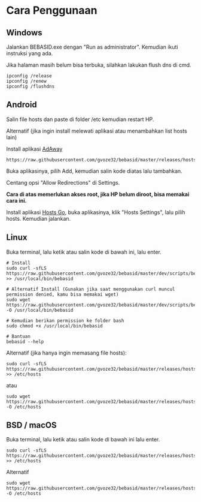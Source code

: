 # Cara Penggunaan
## Windows

Jalankan BEBASID.exe dengan "Run as administrator". Kemudian ikuti instruksi yang ada.

Jika halaman masih belum bisa terbuka, silahkan lakukan flush dns di cmd.

```
ipconfig /release
ipconfig /renew
ipconfig /flushdns
```

## Android

Salin file hosts dan paste di folder /etc kemudian restart HP.

Alternatif (jika ingin install melewati aplikasi atau menambahkan list hosts lain)

Install aplikasi [AdAway](https://f-droid.org/en/packages/org.adaway)

```
https://raw.githubusercontent.com/gvoze32/bebasid/master/releases/hosts
```

Buka aplikasinya, pilih Add, kemudian salin kode diatas lalu tambahkan.

Centang opsi "Allow Redirections" di Settings.

**Cara di atas memerlukan akses root, jika HP belum diroot, bisa memakai cara ini.**

Install aplikasi [Hosts Go](https://play.google.com/store/apps/details?id=dns.hosts.server.change), buka aplikasinya, klik "Hosts Settings", lalu pilih hosts. Kemudian jalankan.

## Linux

Buka terminal, lalu ketik atau salin kode di bawah ini, lalu enter.

```
# Install
sudo curl -sfLS https://raw.githubusercontent.com/gvoze32/bebasid/master/dev/scripts/bebasid.sh >> /usr/local/bin/bebasid

# Alternatif Install (Gunakan jika saat menggunakan curl muncul permission denied, kamu bisa memakai wget)
sudo wget https://raw.githubusercontent.com/gvoze32/bebasid/master/dev/scripts/bebasid.sh -O /usr/local/bin/bebasid

# Kemudian berikan permission ke folder bash
sudo chmod +x /usr/local/bin/bebasid

# Bantuan
bebasid --help
```

Alternatif (jika hanya ingin memasang file hosts):
```
sudo curl -sfLS https://raw.githubusercontent.com/gvoze32/bebasid/master/releases/hosts >> /etc/hosts
```
atau
```
sudo wget https://raw.githubusercontent.com/gvoze32/bebasid/master/releases/hosts -O /etc/hosts
```

## BSD / macOS

Buka terminal, lalu ketik atau salin kode di bawah ini lalu enter.

```
sudo curl -sfLS https://raw.githubusercontent.com/gvoze32/bebasid/master/releases/hosts >> /etc/hosts
```

Alternatif
```
sudo wget https://raw.githubusercontent.com/gvoze32/bebasid/master/releases/hosts -O /etc/hosts
```
